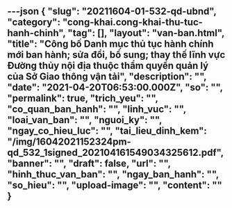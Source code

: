 ---json
{
    "slug": "20211604-01-532-qd-ubnd",
    "category": "cong-khai.cong-khai-thu-tuc-hanh-chinh",
    "tag": [],
    "layout": "van-ban.html",
    "title": "Công bố Danh mục thủ tục hành chính mới ban hành; sửa đổi, bổ sung; thay thế lĩnh vực Đường thủy nội địa thuộc thẩm quyền quản lý của Sở Giao thông vận tải",
    "description": "",
    "date": "2021-04-20T06:53:00.000Z",
    "so": "",
    "permalink": true,
    "trich_yeu": "",
    "co_quan_ban_hanh": "",
    "linh_vuc": "",
    "loai_van_ban": "",
    "nguoi_ky": "",
    "ngay_co_hieu_luc": "",
    "tai_lieu_dinh_kem": "/img/16042021152324pm-qd_532_1signed_202104161549034325612.pdf",
    "banner": "",
    "draft": false,
    "url": "",
    "hinh_thuc_van_ban": "",
    "ngay_ban_hanh": "",
    "so_hieu": "",
    "upload-image": "",
    "__content__": ""
}
---
